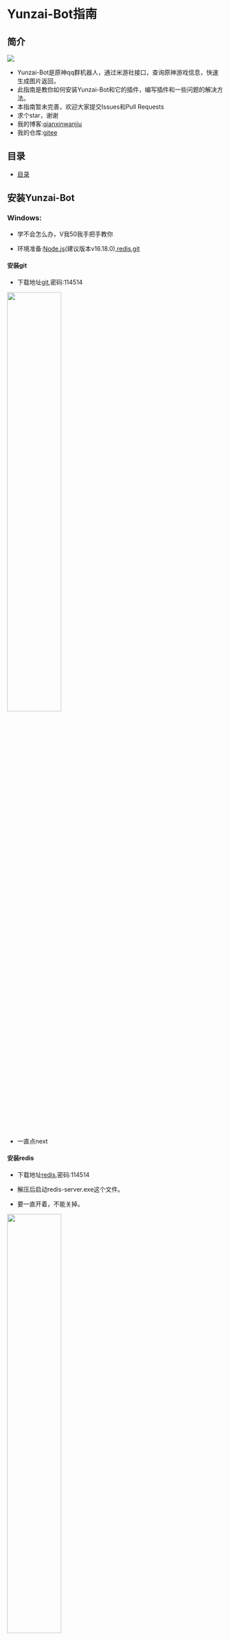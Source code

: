 # Yunzai-Bot指南

## 简介

[![](https://profile-counter.glitch.me/eihei/count.svg)](https://gitee.com/lin-zhi-xuan/eihei)
- Yunzai-Bot是原神qq群机器人，通过米游社接口，查询原神游戏信息，快速生成图片返回，
- 此指南是教你如何安装Yunzai-Bot和它的插件，编写插件和一些问题的解决方法。
- 本指南暂未完善，欢迎大家提交Issues和Pull Requests
- 求个star，谢谢
- 我的博客:[qianxinwanjiu](https://qianxinwanjiu.com/yunzai-bot-zhibei/)
- 我的仓库:[gitee](https://gitee.com/lin-zhi-xuan/eihei)

## 目录

- [目录](./Directory.md)

## 安装Yunzai-Bot

### Windows:

- 学不会怎么办，V我50我手把手教你

- 环境准备:[Node.js](http://nodejs.cn/download/)(建议版本v16.18.0),[redis](https://wwrl.lanzouw.com/iB1f70hizgxa),[git](https://wwrl.lanzouw.com/iBjDY0hizgre)

####  安装git

- 下载地址[git](https://wwrl.lanzouw.com/iBjDY0hizgre),密码:114514

<img src="picture/Windows/Windows-git.png" width="50%">

- 一直点next

#### 安装redis

- 下载地址[redis](https://wwrl.lanzouw.com/iB1f70hizgxa),密码:114514

- 解压后启动redis-server.exe这个文件。

- 要一直开着，不能关掉。

<img src="picture/Windows/Windows-redis.png" width="50%">

#### 安装Yunzai-Bot本体

1. 新建一个文件夹(也可以不建)，命名随便，最好别用中文

2. 选个拉取方式:

**使用git-bash**

- 1.1 右键文件夹，选择git bash here

<img src="picture/Windows/Windows-gitbash.png" width="50%">

**使用原生自带终端**

- 2.1 进入你要安装Yunzai的文件夹

- 2.2 打开终端(在文件夹路径处将文件家路径改为cmd或者powershell)

3. 克隆项目

- 命令

```bash
git clone --depth=1 -b main https://gitee.com/Le-niao/Yunzai-Bot.git
```

<img src="picture/Windows/Windows-gitclone.png" width="50%">

4. 进入Yunzai目录

```bash
cd Yunzai-Bot 
```

<img src="picture/Windows/Windows-cd.png" width="50%">

5. 安装pnpm，已安装的可以跳过

```bash
npm install pnpm -g
```

- （因为我已经安装过了，所以就不放图了）

- 这里会发生的一些问题：
    输完卡住不动了怎么办？或者提示 `npm ERR！`？或者其他的报错？
    原因：你的服务器网络太差了，根本下载不动，没问题才怪了。
    解决方案：换源，执行命令来更换淘宝镜像源 `npm config set registry http://registry.npm.taobao.org` 然后再次执行安装 pnpm 的命令 `npm install pnpm -g`  
    就是可能有点后遗症，更换镜像源后有微小概率导致后续安装出现问题

6. 安装依赖

```bash
pnpm install -P
```

<img src="picture/Windows/Windows-pnpm.png" width="50%">

7. 运行（首次运行按提示输入登录）

```bash
node app
```

<img src="picture/Windows/Windows-nodeapp.png" width="50%">

- 如果觉得麻烦，可使用脚本：

>新建一个文件,把后缀改成bat,然后点击编辑

- 把下面代码复制进去，然后进行修改:

- 第一行中，第一个双引号无需填写，第二个双引号填写你redis路径
- 第二行填写你Yunzai-Bot根目录

```bat
start "" "C:/redis/redis-server.exe"
cd C:/Yunzai-Bot
node app
pause
```

- 改完后保存运行即可食用

### Linux

- 教程中的操作系统有(Ubuntu 20.04),(CentOS 7.9.2111)

- [Linux](./Linux.md)

## 基础操作

- 启动云崽： `node app`

- 查看日志： `pnpm run log`

- 后台运行： `pnpm start`

- 关闭云崽： 对着机器人发送 `#关机`，或者在关掉云崽运行窗口

- 功能列表： `#帮助`,`#插件名称+帮助`

- 更新云崽： `#全部更新`,`#强制更新`，`#更新`,`git pull`

- 重置云崽的部分设置(QQ 号，主人 QQ 等)： `pnpm run login`

---

## 目录说明

| 目录                     | 说明                           |
| ------------------------ | ------------------------------ |
| config\config\qq.yaml    | 可以修改登录方式，QQ 号        |
| config\config\redis.yaml | redis的设置（非必要别修改）        |
| config\config\other.yaml | 可以修改主人 QQ                |
| data\face                | 存放添加表情的位置             |
| data\MysCookie           | 存放 cookie 的位置             |
| logs\                    | 存放日志文件的位置              |
| plugins\example          | 存放 js 插件的位置             |
| Yunzai-Bot\plugins       | 存放大型插件的位置，如喵喵插件 |

## ffmpeg安装教程

1. 先下载压缩包
- ffmpeg下载链接[☞ffmpeg](https://wwrl.lanzouw.com/),密码114514

2. 下载完后解压,位置随便

3. 之后找到ffmpeg.exe和ffprobe.exe,复制文件路径

<img src="picture/ffmpeg/ffmpeg-1.png" width="50%">

4. 填写路径,有两种方法。

**直接修改配置文件**

- 之后找到配置文件,如下图

<img src="picture/ffmpeg/ffmpeg-2.png" width="50%">

- 最后把路径粘贴到下图的位置(注意:冒号后面有空格)

<img src="picture/ffmpeg/ffmpeg-3.png" width="50%">

**锅巴里面设置**

1. 先登陆锅巴

2. 然后点配置管理-->基础配置

3. 把路径粘贴进去

4. 最后点保存

<img src="picture/ffmpeg/ffmpeg-4.png" width="50%">

>注意事项:
>路径不能有空格，必须用单引号，必须用反斜杠。
>有些时候日志提示 `请检查ffmpeg配置` 可能是插件本身的问题，而不是你的 ffmpeg 没配置好

## 插件安装教程

- 注：均为V3插件

### [锅巴插件(Guoba-Plugin)](https://gitee.com/guoba-yunzai/guoba-plugin) 

- 主要提供云崽的网页端后台管理界面功能
- 安装教程：
- 第 1 步：下载插件

- 在云崽根目录下打开终端，运行

```bash
git clone --depth=1 https://gitee.com/guoba-yunzai/guoba-plugin.git ./plugins/Guoba-Plugin/
```

- 第 2 步：安装依赖

> 注：如果你不是通过`pnpm`安装的云崽，那么请【**不要**】使用此方式，请看`方式2`

如果你是使用`pnpm`安装的云崽，那么只需要在云崽根目录下运行此命令即可：

```bash
pnpm install --filter=guoba-plugin
```

> 注：请务必直接复制提供的命令，否则可能会导致依赖丢失的情况，若发生需自行重新安装。<br>
> `--filter=guoba-plugin`：只安装`guoba-plugin`下的依赖，其他依赖不处理，防止丢失。

- 第 3 步：运行插件

依赖安装完毕之后，直接运行即可，默认运行端口号是：50831

> 可在 config/application.yaml 中修改

启动完成之后，可以在控制台中看到网页地址，复制到浏览器中即可访问。

如果访问不到，请发送`#锅巴帮助`指令获取帮助。

### [喵喵插件 (miao-plugin)](https://gitee.com/yoimiya-kokomi/miao-plugin)

- Miao-Plugin是一个Yunzai-Bot的升级插件，提供包括角色查询等升级功能。

- 具体功能可在安装插件后 通过 #喵喵帮助 进行查看。如需进行设置可通过 #喵喵设置 命令进行管理。

- 推荐使用git进行安装，以方便后续升级。在Yunzai根目录夹打开终端，运行

-  使用gitee

```bash
git clone https://gitee.com/yoimiya-kokomi/miao-plugin.git ./plugins/miao-plugin/
```

- 进行安装。建议使用上述命令进行安装，以便于后续更新。 管理员发送`#喵喵更新`即可自动更新

### [抽卡插件 (flower-plugin)](https://gitee.com/Nwflower/flower-plugin)

- flower-plugin是一个适用于V3版本Yunzai-Bot的原神图鉴插件包，主要提供拓展抽卡功能，意在不修改本体抽卡卡池信息的情况下提供自定义卡池的拓展

- 在Yunzai-Bot根目录下，运行cmd，输入以下指令

```bash
git clone --depth=1 https://gitee.com/Nwflower/flower-plugin.git ./plugins/flower-plugin/
```

### py插件

- 我个人的建议是：
- 别去费精力装了
- 直接装个nonebot吧
- 换个登录端口实现1号俩机器人

### [单个js格式插件通用安装方法](https://gitee.com/yhArcadia/Yunzai-Bot-plugins-index?_from=gitee_search#js%E6%8F%92%E4%BB%B6%E7%B4%A2%E5%BC%95)

- 超级简单，只要把插件下载好后放入 `Yunzai-bot/plugins/example` 里即可 
<img src="picture/wenti/js-plugins.png" width="100%">

## 常用链接

>下载链接（均为网盘）有密码的均为114514

|名称|下载地址|
|---|---|
|redis|[☞redis](https://wwrl.lanzouw.com/iB1f70hizgxa)|
|git|[☞git](https://wwrl.lanzouw.com/iBjDY0hizgre)|
|node.js|[☞node.js](http://nodejs.cn/download/)|
|python3.8|[☞python3.8](https://wwrl.lanzouw.com/iK7uS0ixl0fi)|
|ffmpeg|[☞ffmpeg](https://wwrl.lanzouw.com/)|
|滑块验证助手|[☞滑块验证](https://maupdate.rainchan.win/txcaptcha.apk)|


- 官方文档地址:[☞Yunzai-Bot](https://docs.yunzai.org/)
- Yunzai-Bot插件库：[☞Github](https://gitee.com/yhArcadia/Yunzai-Bot-plugins-index)/[☞Gitee](https://gitee.com/yhArcadia/Yunzai-Bot-plugins-index)
- Yunzai-Bot（V3）：[☞Github](https://gitee.com/Le-niao/Yunzai-Bot)/[☞Gitee](https://gitee.com/Le-niao/Yunzai-Bot) 
- Yunzai-Bot（V2）：[☞Github](https://gitee.com/yoimiya-kokomi/Yunzai-Bot)/[☞Gitee](https://gitee.com/yoimiya-kokomi/Yunzai-Bot) 

## 问题解答

- [问题解答](./issue.md)

## Yunzai-Bot插件编写教学

- [Yunzai-Bot插件编写教学](./plugins.md)

## 交流群

|群名|群主|
|----|----|
|[原神交流](https://qm.qq.com/cgi-bin/qm/qr?k=Cu1TnfTNNOdhx0lv17qbnTzp9lhOy_dJ&jump_from=webapi&authKey=8cmxRdVRamzJn0xPI2yet1a//X16faoVcTqD6P2vn/PIgJECkquiq8dyEoSgUJKt)|[@eihei](https://gitee.com/lin-zhi-xuan)|


## Yunzai-Bot代搭

- 详情请见[Yunzai-Bot代搭](./daida.md)

## 赞助

- 编写不易

- [欸嘿爱发电](https://afdian.net/a/20091124eihei)
- [qianxinwanjiu爱发电](https://afdian.net/a/qianxinwanjiu)

## 开学通知

- 作者我已于2月6号开学，以后随缘更新，大概1周会有一次更新（没有跑路！没有跑路！没有跑路！）






